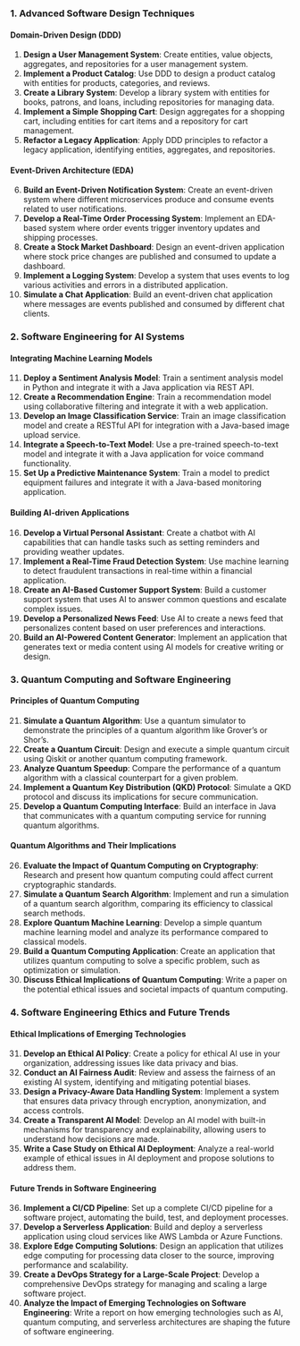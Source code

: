 ### **1. Advanced Software Design Techniques**

#### **Domain-Driven Design (DDD)**

1. **Design a User Management System**: Create entities, value objects, aggregates, and repositories for a user management system.
2. **Implement a Product Catalog**: Use DDD to design a product catalog with entities for products, categories, and reviews.
3. **Create a Library System**: Develop a library system with entities for books, patrons, and loans, including repositories for managing data.
4. **Implement a Simple Shopping Cart**: Design aggregates for a shopping cart, including entities for cart items and a repository for cart management.
5. **Refactor a Legacy Application**: Apply DDD principles to refactor a legacy application, identifying entities, aggregates, and repositories.

#### **Event-Driven Architecture (EDA)**

6. **Build an Event-Driven Notification System**: Create an event-driven system where different microservices produce and consume events related to user notifications.
7. **Develop a Real-Time Order Processing System**: Implement an EDA-based system where order events trigger inventory updates and shipping processes.
8. **Create a Stock Market Dashboard**: Design an event-driven application where stock price changes are published and consumed to update a dashboard.
9. **Implement a Logging System**: Develop a system that uses events to log various activities and errors in a distributed application.
10. **Simulate a Chat Application**: Build an event-driven chat application where messages are events published and consumed by different chat clients.

### **2. Software Engineering for AI Systems**

#### **Integrating Machine Learning Models**

11. **Deploy a Sentiment Analysis Model**: Train a sentiment analysis model in Python and integrate it with a Java application via REST API.
12. **Create a Recommendation Engine**: Train a recommendation model using collaborative filtering and integrate it with a web application.
13. **Develop an Image Classification Service**: Train an image classification model and create a RESTful API for integration with a Java-based image upload service.
14. **Integrate a Speech-to-Text Model**: Use a pre-trained speech-to-text model and integrate it with a Java application for voice command functionality.
15. **Set Up a Predictive Maintenance System**: Train a model to predict equipment failures and integrate it with a Java-based monitoring application.

#### **Building AI-driven Applications**

16. **Develop a Virtual Personal Assistant**: Create a chatbot with AI capabilities that can handle tasks such as setting reminders and providing weather updates.
17. **Implement a Real-Time Fraud Detection System**: Use machine learning to detect fraudulent transactions in real-time within a financial application.
18. **Create an AI-Based Customer Support System**: Build a customer support system that uses AI to answer common questions and escalate complex issues.
19. **Develop a Personalized News Feed**: Use AI to create a news feed that personalizes content based on user preferences and interactions.
20. **Build an AI-Powered Content Generator**: Implement an application that generates text or media content using AI models for creative writing or design.

### **3. Quantum Computing and Software Engineering**

#### **Principles of Quantum Computing**

21. **Simulate a Quantum Algorithm**: Use a quantum simulator to demonstrate the principles of a quantum algorithm like Grover’s or Shor’s.
22. **Create a Quantum Circuit**: Design and execute a simple quantum circuit using Qiskit or another quantum computing framework.
23. **Analyze Quantum Speedup**: Compare the performance of a quantum algorithm with a classical counterpart for a given problem.
24. **Implement a Quantum Key Distribution (QKD) Protocol**: Simulate a QKD protocol and discuss its implications for secure communication.
25. **Develop a Quantum Computing Interface**: Build an interface in Java that communicates with a quantum computing service for running quantum algorithms.

#### **Quantum Algorithms and Their Implications**

26. **Evaluate the Impact of Quantum Computing on Cryptography**: Research and present how quantum computing could affect current cryptographic standards.
27. **Simulate a Quantum Search Algorithm**: Implement and run a simulation of a quantum search algorithm, comparing its efficiency to classical search methods.
28. **Explore Quantum Machine Learning**: Develop a simple quantum machine learning model and analyze its performance compared to classical models.
29. **Build a Quantum Computing Application**: Create an application that utilizes quantum computing to solve a specific problem, such as optimization or simulation.
30. **Discuss Ethical Implications of Quantum Computing**: Write a paper on the potential ethical issues and societal impacts of quantum computing.

### **4. Software Engineering Ethics and Future Trends**

#### **Ethical Implications of Emerging Technologies**

31. **Develop an Ethical AI Policy**: Create a policy for ethical AI use in your organization, addressing issues like data privacy and bias.
32. **Conduct an AI Fairness Audit**: Review and assess the fairness of an existing AI system, identifying and mitigating potential biases.
33. **Design a Privacy-Aware Data Handling System**: Implement a system that ensures data privacy through encryption, anonymization, and access controls.
34. **Create a Transparent AI Model**: Develop an AI model with built-in mechanisms for transparency and explainability, allowing users to understand how decisions are made.
35. **Write a Case Study on Ethical AI Deployment**: Analyze a real-world example of ethical issues in AI deployment and propose solutions to address them.

#### **Future Trends in Software Engineering**

36. **Implement a CI/CD Pipeline**: Set up a complete CI/CD pipeline for a software project, automating the build, test, and deployment processes.
37. **Develop a Serverless Application**: Build and deploy a serverless application using cloud services like AWS Lambda or Azure Functions.
38. **Explore Edge Computing Solutions**: Design an application that utilizes edge computing for processing data closer to the source, improving performance and scalability.
39. **Create a DevOps Strategy for a Large-Scale Project**: Develop a comprehensive DevOps strategy for managing and scaling a large software project.
40. **Analyze the Impact of Emerging Technologies on Software Engineering**: Write a report on how emerging technologies such as AI, quantum computing, and serverless architectures are shaping the future of software engineering.
